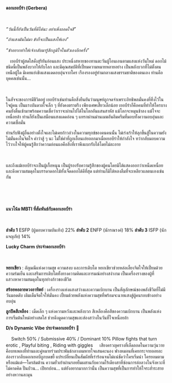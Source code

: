 **ดอกเยอบีร่า (Gerbera)**

ㅤ

*“วันนี้ก็ยังเป็นวันที่ดีได้นะ อย่าเพิ่งถอดใจสิ”*

*“ถ้าแสงมันไม่มา ข้าก็จะเป็นแสงให้เอง”*

*“ข้าอยากทำให้เจ้ากลับมารู้สึกภูมิใจในตัวเองอีกครั้ง”* ㅤ

ㅤเยอบีร่าผู้สดใสดั่งสุริยันอ่อนแสง ประหนึ่งสหายของทานตะวันผู้โอนเอนตามแสงแห่งวันใหม่ ดอกไม้ชนิดนี้เป็นพลังบวกให้กับโลก และมีคุณสมบัติที่เปี่ยมความหมายหลายอย่าง เป็นพลังบวกที่ไม่ตั้งตนเหนือผู้ใด มิเคยแย่งชิงแสงแดดอบอุ่นจากใคร เรืองรองอยู่ท่ามกลางแสงธรรมชาติของตนเอง ท่านคือบุคคลเช่นนั้น...

ㅤ

ในสัจจะของการมีชีวิตอยู่ เยอบีร่าเช่นท่านคือสิ่งยืนยันว่ามนุษย์ถูกจดจำเพราะอิทธิพลมั่นคงที่ทิ้งไว้ในใจผู้คน เป็นแรงบันดาลใจเล็ก ๆ ที่ยังคงตราตรึง เพียงเศษเสี้ยวเล็กน้อย เยอบีร่าก็คือคนที่ทำให้ใครบางคนยังตื่นเช้ามาพร้อมความเชื่อว่าเราจะผ่านไปได้ในโลกอันแสนสาหัส แม้โลกจะหมุนช้าลง แม้ใจจะเหนื่อยล้า ท่านก็ยังเป็นเสมือนแสงแดดอ่อน ๆ แทรกผ่านม่านเมฆอันอึมครึมที่มอบทั้งความอบอุ่นและความเชื่อมั่น

ท่านรับฟังผู้อื่นอย่างตั้งใจและไม่เคยก้าวล่วงในความทุกข์ของคนคนนั้น ไม่เร่งเร้าให้ลุกขึ้นสู้ในความยังไม่มั่นคงในจิตใจ คำว่าสู้ ๆ นะ ไม่ใช่คำที่ถูกเอื้อนเอ่ยออกมาเมื่อเยอบีร่าให้กำลังใจ ทว่ากลับมอบความไว้วางใจให้ผู้คนรู้สึกว่าความอ่อนแอคือสิ่งที่เราพึงแบกรับได้โดยไม่ละอาย

ㅤ

และถึงแม้เยอบีร่าจะเป็นผู้เกื้อหนุน เป็นผู้รองรับความรู้สึกของผู้คนโดยมิได้แสดงออกว่าเหน็ดเหนื่อย และดึงความสมดุลในบรรดาดอกไม้ทั้งเจ็ดดอกได้ดีที่สุด แต่ท่านก็มิได้หลงลืมที่จะเหลียวแลตนเองเช่นกัน

ㅤ

ㅤ

**แนวโน้ม MBTI ที่สัมพันธ์กับดอกเยอบีร่า**

ㅤ

**ลำดับ 1** ESFP (ผู้มอบความบันเทิง) 22% **ลำดับ 2** ENFP (นักรณรงค์) 18% **ลำดับ 3** ISFP (นักผจญภัย) 14% ㅤ ㅤ

**Lucky Charm ประจำดอกเยอบีร่า**

ㅤ

**หยกเขียว** : อัญมณีแห่งความสุข ความสงบ และการเติบโต หยกเขียวช่วยหล่อเลี้ยงจิตใจให้เปี่ยมด้วยความร่มเย็น และเสริมการเติบโตทั้งทางความคิดและอารมณ์อย่างสง่างาม เป็นเครื่องรางของผู้ที่แสวงหาความสมดุลในทุกย่างก้าวของชีวิต

**สร้อยคอลายดวงอาทิตย์** : เครื่องรางแห่งแสงสว่างและความเบิกบาน เป็นสัญลักษณ์ของพลังชีวิตที่ไม่มีวันมอดดับ เติมเต็มจิตใจให้มั่นคง เปี่ยมด้วยพลังแห่งความสุขที่พร้อมจะฉายแสงสู่ผู้คนรอบข้างอย่างอบอุ่น

**ลูกปัดสีเหลือง** : เม็ดเล็ก ๆ แห่งความหวังและพลังบวก สีเหลืองคือสีของความเบิกบาน เป็นพลังแห่งการเริ่มต้นใหม่อย่างสดใส ช่วยดึงดูดความสุขและส่องสว่างในวันที่ใจเหนื่อยล้า ㅤ ㅤ

**D/s Dynamic Vibe ประจำดอกเยอบีร่า** 🔞

ㅤ Switch 50% / Submissive 40% / Dominant 10% Pillow fights that turn erotic , Playful biting , Riding with giggles ㅤ เสียงครวญครางที่เล็ดลอดในความวุ่นวาย คือบทเพลงที่ท่านและคู่หมายร่วมประพันธ์กลางลมหายใจแสนคะนอง ฟางหมอนที่เคยกระจายลอยละล่องราวกลีบดอกเยอบีถูกบดขยี้ แปรเปลี่ยนเป็นสัมผัสที่เร่าร้อนจนไม่แน่ชัดว่าใครเริ่มนำ ใครยอมตาม หรือแม้แต่—ใครล้มต้าน ความยั่วเย้าผ่านรอยยิ้มผสานกับความไร้เดียงสาที่ซ่อนการล่อลวงในจังหวะที่ไม่คาดคิด ปั่นป่วน... เปียกปอน... แต่ยังอยากมากกว่านั้น เป็นความสุขที่เป็นการทำให้ใจระส่ำระสายอย่างหวานละมุน ㅤ  
